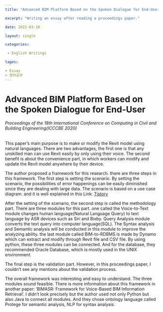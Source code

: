 ```yaml
---
title: "Advanced BIM Platform Based on the Spoken Dialogue for End-User"

excerpt: "Writing an essay after reading a proceedings paper."

date: 2022-03-10

layout: single

categories:

 - English Writings

tages:

- Essay
- 영어공부
---
```


# Advanced BIM Platform Based on the Spoken Dialogue for End-User
###### Proceedings of the 18th International Conference on Computing in Civil and Building Engineering(ICCCBE 2020)



This paper’s main purpose is to make or modify the Revit model using natural languages. There are two advantages, the first one is that any unskilled man can use Revit easily by only using their voice. The second benefit is about the convenience part, in which workers can modify and update the Revit model anywhere by their device.

The author proposed a framework for this research. there are three steps in this framework. The first step is setting the scenario. By setting the scenario, the possibilities of error happenings can be easily diminished since they are dealing with large data. The scenario is based on a use case diagram. and it is well explained in this Link: [Tistory](https://googry.tistory.com/2)

After the setting of the scenario, the second step is called the methodology part. There are three modules for this part. one called the Voice-to-Text module changes human language(Natural Language Query) to text language by ASR devices such as Siri and Bixby. Query Analysis module converts the text query into computer language(SQL). The Syntax analysis and Semantic analysis will be conducted in this module to improve the analyzing ability. the last module called BIM-to-RDBMS is made by Dynamo which can extract and modify through Revit file and CSV file. By using python, these three modules can be connected. And for the database, they recommended Oracle Database, which is mostly used in the UNIX environment.

The final step is the validation part. However, in this proceedings paper, I couldn’t see any mentions about the validation process.

The overall framework was interesting and easy to understand. The three modules sound feasible. There is more information about this framework in another paper: ‘BIMASR: Framework for Voice-Based BIM Information Retrieval’. I didn’t look precisely but the author used not only Python but also Java to connect all modules. And they chose ontology language called Protege for semantic analysis, NLP for syntax analysis.
